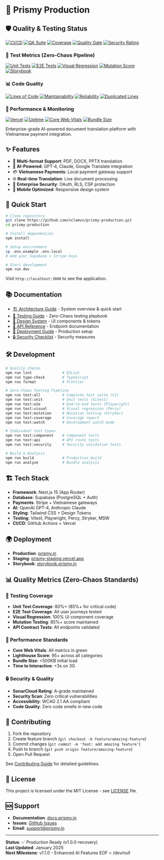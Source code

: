 # 🚀 Prismy Production

## 🛡️ Quality & Testing Status

[![CI/CD](https://github.com/nclamvn/prismy-production/workflows/CI/badge.svg)](https://github.com/nclamvn/prismy-production/actions)
[![QA Suite](https://github.com/nclamvn/prismy-production/workflows/QA%20Suite/badge.svg)](https://github.com/nclamvn/prismy-production/actions)
[![Coverage](https://img.shields.io/codecov/c/github/nclamvn/prismy-production)](https://codecov.io/gh/nclamvn/prismy-production)
[![Quality Gate](https://sonarcloud.io/api/project_badges/measure?project=prismy-production&metric=alert_status)](https://sonarcloud.io/dashboard?id=prismy-production)
[![Security Rating](https://sonarcloud.io/api/project_badges/measure?project=prismy-production&metric=security_rating)](https://sonarcloud.io/dashboard?id=prismy-production)

### 🧪 Test Metrics (Zero-Chaos Pipeline)
[![Unit Tests](https://img.shields.io/badge/Unit%20Tests-Passing-brightgreen)](https://github.com/nclamvn/prismy-production/actions)
[![E2E Tests](https://img.shields.io/badge/E2E%20Tests-Passing-brightgreen)](https://github.com/nclamvn/prismy-production/actions)
[![Visual Regression](https://img.shields.io/badge/Percy-Approved-blue)](https://percy.io/prismy/prismy-production)
[![Mutation Score](https://img.shields.io/badge/Mutation%20Score-85%25-orange)](./reports/mutation/mutation-report.html)
[![Storybook](https://img.shields.io/badge/Storybook-Latest-pink)](https://storybook.prismy.in)

### 📊 Code Quality
[![Lines of Code](https://sonarcloud.io/api/project_badges/measure?project=prismy-production&metric=ncloc)](https://sonarcloud.io/dashboard?id=prismy-production)
[![Maintainability](https://sonarcloud.io/api/project_badges/measure?project=prismy-production&metric=sqale_rating)](https://sonarcloud.io/dashboard?id=prismy-production)
[![Reliability](https://sonarcloud.io/api/project_badges/measure?project=prismy-production&metric=reliability_rating)](https://sonarcloud.io/dashboard?id=prismy-production)
[![Duplicated Lines](https://sonarcloud.io/api/project_badges/measure?project=prismy-production&metric=duplicated_lines_density)](https://sonarcloud.io/dashboard?id=prismy-production)

### 🚀 Performance & Monitoring
[![Vercel](https://img.shields.io/badge/Vercel-Deployed-black)](https://prismy.in)
[![Uptime](https://img.shields.io/badge/Uptime-99.9%25-brightgreen)](https://status.prismy.in)
[![Core Web Vitals](https://img.shields.io/badge/Core%20Web%20Vitals-Passing-brightgreen)](https://pagespeed.web.dev/analysis?url=https%3A%2F%2Fprismy.in)
[![Bundle Size](https://img.shields.io/bundlephobia/minzip/@prismy/production)](https://bundlephobia.com/package/@prismy/production)

Enterprise-grade AI-powered document translation platform with Vietnamese payment integration.

## ✨ Features

- 🔄 **Multi-format Support**: PDF, DOCX, PPTX translation
- 🧠 **AI-Powered**: GPT-4, Claude, Google Translate integration  
- 💳 **Vietnamese Payments**: Local payment gateway support
- 🌐 **Real-time Translation**: Live document processing
- 🔐 **Enterprise Security**: OAuth, RLS, CSP protection
- 📱 **Mobile Optimized**: Responsive design system

## 🚀 Quick Start

```bash
# Clone repository
git clone https://github.com/nclamvn/prismy-production.git
cd prismy-production

# Install dependencies
npm install

# Setup environment
cp .env.example .env.local
# Add your Supabase + Stripe keys

# Start development
npm run dev
```

Visit `http://localhost:3000` to see the application.

## 📚 Documentation

- [🏗️ Architecture Guide](./docs/ARCHITECTURE.md) - System overview & quick start
- [🧪 Testing Guide](./TESTING.md) - Zero-Chaos testing playbook
- [🎨 Design System](./docs/DESIGN_SYSTEM.md) - UI components & tokens
- [📡 API Reference](./docs/API.md) - Endpoint documentation
- [🚀 Deployment Guide](./docs/DEPLOYMENT.md) - Production setup
- [🔒 Security Checklist](./docs/SECURITY.md) - Security measures

## 🛠️ Development

```bash
# Quality checks
npm run lint              # ESLint
npm run type-check        # TypeScript
npm run format            # Prettier

# Zero-Chaos Testing Pipeline
npm run test:all          # Complete test suite (CI)
npm run test:unit         # Unit tests (Vitest)
npm run test:e2e          # End-to-end tests (Playwright)
npm run test:visual       # Visual regression (Percy)
npm run test:mutation     # Mutation testing (Stryker)
npm run test:coverage     # Coverage report
npm run test:watch        # Development watch mode

# Individual test types
npm run test:component    # Component tests
npm run test:api          # API route tests
npm run test:security     # Security validation tests

# Build & Analysis
npm run build             # Production build
npm run analyze           # Bundle analysis
```

## 🏗️ Tech Stack

- **Framework**: Next.js 15 (App Router)
- **Database**: Supabase (PostgreSQL + Auth)
- **Payments**: Stripe + Vietnamese gateways
- **AI**: OpenAI GPT-4, Anthropic Claude
- **Styling**: Tailwind CSS + Design Tokens
- **Testing**: Vitest, Playwright, Percy, Stryker, MSW
- **CI/CD**: GitHub Actions + Vercel

## 🌍 Deployment

- **Production**: [prismy.in](https://prismy.in)
- **Staging**: [prismy-staging.vercel.app](https://prismy-staging.vercel.app)
- **Storybook**: [storybook.prismy.in](https://storybook.prismy.in)

## 📊 Quality Metrics (Zero-Chaos Standards)

### 🧪 Testing Coverage
- **Unit Test Coverage**: 80%+ (85%+ for critical code)
- **E2E Test Coverage**: All user journeys tested
- **Visual Regression**: 100% UI component coverage
- **Mutation Testing**: 85%+ score maintained
- **API Contract Tests**: All endpoints validated

### 🚀 Performance Standards  
- **Core Web Vitals**: All metrics in green
- **Lighthouse Score**: 95+ across all categories
- **Bundle Size**: <500KB initial load
- **Time to Interactive**: <3s on 3G

### 🔒 Security & Quality
- **SonarCloud Rating**: A-grade maintained
- **Security Scan**: Zero critical vulnerabilities
- **Accessibility**: WCAG 2.1 AA compliant
- **Code Quality**: Zero code smells in new code

## 🤝 Contributing

1. Fork the repository
2. Create feature branch (`git checkout -b feature/amazing-feature`)
3. Commit changes (`git commit -m 'feat: add amazing feature'`)
4. Push to branch (`git push origin feature/amazing-feature`)
5. Open Pull Request

See [Contributing Guide](./CONTRIBUTING.md) for detailed guidelines.

## 📜 License

This project is licensed under the MIT License - see [LICENSE](./LICENSE) file.

## 🆘 Support

- **Documentation**: [docs.prismy.in](https://docs.prismy.in)
- **Issues**: [GitHub Issues](https://github.com/nclamvn/prismy-production/issues)
- **Email**: support@prismy.in

---

**Status**: ✅ Production Ready (v1.0.0-recovery)  
**Last Updated**: January 2025  
**Next Milestone**: v1.1.0 - Enhanced AI Features
EOF < /dev/null